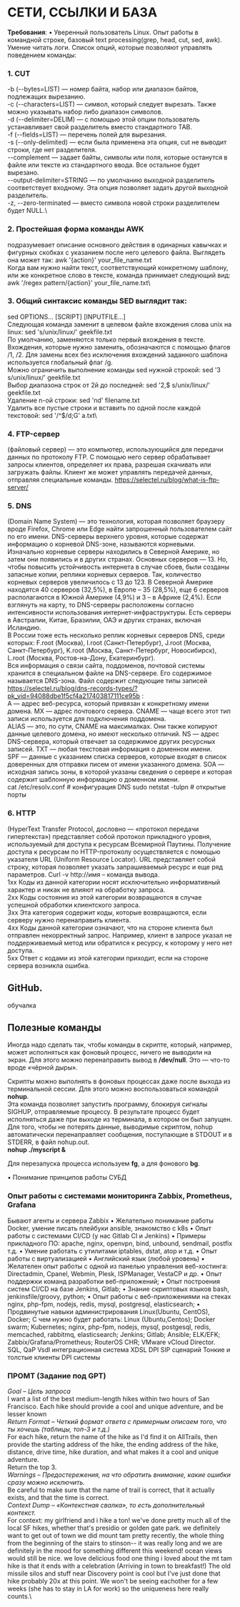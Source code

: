 # СЕТИ, ССЫЛКИ И БАЗА 
**Требования**:
•	Уверенный пользователь Linux. Опыт работы в командной строке, базовый text processing(grep, head, cut, sed, awk). Умение читать логи. Список опций, которые позволяют управлять поведением команды:

### 1. CUT
-b (--bytes=LIST) — номер байта, набор или диапазон байтов, подлежащих вырезанию.\
-c (--characters=LIST) — символ, который следует вырезать. Также можно указывать набор либо диапазон символов.\
-d (--delimiter=DELIM) — с помощью этой опции пользователь устанавливает свой разделитель вместо стандартного TAB.\
-f (--fields=LIST) — перечень полей для вырезания.\
-s (--only-delimited) — если была применена эта опция, cut не выводит строки, где нет разделителя.\
--complement — задает байты, символы или поля, которые останутся в файле или тексте из стандартного ввода. Все остальное будет вырезано.\
--output-delimiter=STRING — по умолчанию выходной разделитель соответствует входному. Эта опция позволяет задать другой выходной разделитель.\
-z, --zero-terminated — вместо символа новой строки разделителем будет NULL.\

### 2. Простейшая форма команды AWK 
подразумевает описание основного действия в одинарных кавычках и фигурных скобках с указанием после него целевого файла. Выглядеть она может так:
awk '{action}' your_file_name.txt\
Когда вам нужно найти текст, соответствующий конкретному шаблону, или же конкретное слово в тексте, команда принимает следующий вид:
awk '/regex pattern/{action}' your_file_name.txt\

### 3. Общий синтаксис команды SED выглядит так:
sed OPTIONS... [SCRIPT] [INPUTFILE...]\
Следующая команда заменит в целевом файле вхождения слова unix на linux:
sed 's/unix/linux/' geekfile.txt\
По умолчанию, заменяются только первый вхождения в тексте.\
Вхождения, которые нужно заменить, обозначаются с помощью флагов /1, /2. Для замены всех без исключения вхождений заданного шаблона используется глобальный флаг /g.\
Можно ограничить выполнение команды sed нужной строкой: sed '3 s/unix/linux/' geekfile.txt\
Выбор диапазона строк от 2й до последней: sed '2,$ s/unix/linux/' geekfile.txt\
Удаление n-ой строки: sed 'nd' filename.txt\
Удалить все пустые строки и вставить по одной после каждой текстовой:
sed '/^$/d;G' a.txt\

### 4. FTP-сервер 
(файловый сервер) — это компьютер, использующийся для передачи данных по протоколу FTP. С помощью него сервер обрабатывает запросы клиентов, определяет их права, разрешая скачивать или загружать файлы. Клиент же может управлять передачей данных, отправляя специальные команды. https://selectel.ru/blog/what-is-ftp-server/

### 5. DNS 
(Domain Name System) — это технология, которая позволяет браузеру вроде Firefox, Chrome или Edge найти запрошенный пользователем сайт по его имени. DNS-серверы верхнего уровня, которые содержат информацию о корневой DNS-зоне, называются корневыми. Изначально корневые серверы находились в Северной Америке, но затем они появились и в других странах. Основных серверов — 13. Но, чтобы повысить устойчивость интернета в случае сбоев, были созданы запасные копии, реплики корневых серверов. Так, количество корневых серверов увеличилось с 13 до 123. В Северной Америке находятся 40 серверов (32,5%), в Европе – 35 (28,5%), еще 6 серверов располагаются в Южной Америке (4,9%) и 3 – в Африке (2,4%). Если взглянуть на карту, то DNS-серверы расположены согласно интенсивности использования интернет-инфраструктуры. Есть серверы в Австралии, Китае, Бразилии, ОАЭ и других странах, включая Исландию.\
В России тоже есть несколько реплик корневых серверов DNS, среди которых:
F.root (Москва), I.root (Санкт-Петербург), J.root (Москва, Санкт-Петербург), K.root (Москва, Санкт-Петербург, Новосибирск), L.root (Москва, Ростов-на-Дону, Екатеринбург).\
Вся информация о связи сайта, поддоменов, почтовой системы хранится в специальном файле на DNS-сервере. Его содержимое называется DNS-зона. Файл содержит следующие типы записей https://selectel.ru/blog/dns-records-types/?pk_vid=94088dbe1f5cf4a217403817111ce95b :\
А — адрес веб-ресурса, который привязан к конкретному имени домена.
MX — адрес почтового сервера.
CNAME — чаще всего этот тип записи используется для подключения поддомена.\
ALIAS — это, по сути, CNAME на максималках. Они также копируют данные целевого домена, но имеют несколько отличий.
NS — адрес DNS-сервера, который отвечает за содержимое других ресурсных записей.
TXT — любая текстовая информация о доменном имени.\
SPF — данные с указанием списка серверов, которые входят в список доверенных для отправки писем от имени указанного домена.
SOA — исходная запись зоны, в которой указаны сведения о сервере и которая содержит шаблонную информацию о доменном имени.\
cat /etc/resolv.conf # конфигурация DNS 
 sudo netstat -tulpn # открытые порты

### 6. HTTP 
(HyperText Transfer Protocol, дословно — «протокол передачи гипертекста») представляет собой протокол прикладного уровня, используемый для доступа к ресурсам Всемирной Паутины. 
Получение доступа к ресурсам по HTTP-протоколу осуществляется с помощью указателя URL (Uniform Resource Locator). URL представляет собой строку, которая позволяет указать запрашиваемый ресурс и еще ряд параметров.
Curl -v http://имя – команда вывода.\
1xx	Коды из данной категории носят исключительно информативный характер и никак не влияют на обработку запроса.                                                                                                
2xx	Коды состояния из этой категории возвращаются в случае успешной обработки клиентского запроса.                                                                                                             
3xx	Эта категория содержит коды, которые возвращаются, если серверу нужно перенаправить клиента.                                                                                                               
4xx	Коды данной категории означают, что на стороне клиента был отправлен некорректный запрос. Например, клиент в запросе указал не поддерживаемый метод или обратился к ресурсу, к которому у него нет доступа.  
5xx	Ответ с кодами из этой категории приходит, если на стороне сервера возникла ошибка.  

## GitHub.
обучалка

## Полезные команды
Иногда надо сделать так, чтобы команды в скрипте, который, например, может исполняться как фоновый процесс, ничего не выводили на экран. Для этого можно перенаправить вывод в **/dev/null**. 
Это — что-то вроде «чёрной дыры».

Скрипты можно выполнять в фоновых процессах даже после выхода из терминальной сессии. Для этого можно воспользоваться командой **nohup**.   
Эта команда позволяет запустить программу, блокируя сигналы SIGHUP, отправляемые процессу. В результате процесс будет исполняться даже при выходе из терминала, в котором он был запущен. Для того, чтобы не потерять данные, выводимые скриптом, nohup автоматически перенаправляет сообщения, поступающие в STDOUT и в STDERR, в файл nohup.out.  
**nohup ./myscript &**

Для перезапуска процесса используем **fg**, а для фонового **bg**.  

•	Понимание принципов работы СУБД
### Опыт работы с системами мониторинга Zabbix, Prometheus, Grafana
Бывают агенты и сервера Zabbix
•	Желательно понимание работы Docker, умение писать плейбуки ansible, знакомство с k8s
•	Опыт работы с системами CI/CD (у нас Gitlab CI и Jenkins)
•	Примеры прикладного ПО: apache, nginx, openvpn, bind, unbound, sendmail, postfix т.д.
•	Умение работать с утилитами iptables, dstat, atop и т.д.
•	Опыт работы с виртуализацией
•	Английский язык (любой уровень)
•	Желателен опыт работы с одной из панелью управления веб-хостинга: Directadmin, Cpanel, Webmin, Plesk, ISPManager, VestaCP и др.
•	Опыт поддержки команд разработки веб-приложений;
•	Опыт построения систем CI/CD на базе Jenkins, Gitlab;
•	  Знание скриптовых языков bash, jenkinsfile/groovy, python;
•	  Опыт работы с веб-приложениями на стеках nginx, php-fpm, nodejs, redis, mysql, postgresql, elasticsearch;
•	  Продвинутые навыки администрирования Linux(Ubuntu, CentOS), Docker;
С чем нужно будет работать:
Linux (Ubuntu,Centos); Docker swarm; Kubernetes; nginx, php-fpm, nodejs, mysql, postgesql, redis, memcached, rabbitmq, elasticsearch; Jenkins; Gitlab; Ansible; ELK/EFK; Zabbix/Grafana/Prometheus; RouterOS CHR; VMware vCloud Director.
 
SQL, QaP Vsdl интеграционная система
XDSL
DPI
SIP сценарий
Тонкие и толстые клиенты
DPI системы

### ПРОМТ (Задание под GPT)
*Goal – Цель запроса*\
I want a list of the best medium-length hikes within two hours of San Francisco. Each hike should provide a cool and unique adventure, and be lesser known \
*Return Format – Четкий формат ответа с примерным описаем того, что ты хочешь (таблицы, топ-3 и т.д.)*\
For each hike, return the name of the hike as I'd find it on AllTrails, then provide the starting address of the hike, the ending address of the hike, distance, drive time, hike duration, and what makes it a cool and unique adventure.\
Return the top 3. \
*Warnings – Предостережения, на что обратить внимание, какие ошибки сразу можно исключить.* \
Be careful to make sure that the name of trail is correct, that it actually exists, and that the time is correct. \
*Context Dump – «Контекстная свалка», то есть дополнительный контекст.*\
For context: my girlfriend and i hike a ton! we've done pretty much all of the local SF hikes, whether that's presidio or golden gate park. we definitely want to get out of town we did mount tam pretty recently, the whole thing from the beginning of the stairs to stinson-- it was really long and we are definitely in the mood for something different this weekend! ocean views would still be nice. we love delicious food one thing i loved about the mt tam hike is that it ends with a celebration (Arriving in town to breakfast!) The old missile silos and stuff near Discovery point is cool but I've just done that hike probably 20x at this point. We won't be seeing eachother for a few weeks (she has to stay in LA for work) so the uniqueness here really counts.\

